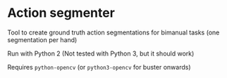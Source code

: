 # Action segmenter

Tool to create ground truth action segmentations for bimanual tasks (one segmentation per hand)

Run with Python 2 (Not tested with Python 3, but it should work)

Requires `python-opencv` (or `python3-opencv` for buster onwards)


